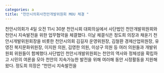 ```yaml
---
categories: a
title: "천안시의회사천안개발위원회 MOU 체결 "
---
```

천안시의회가 4일 오전 11시 30분 천안시회 대회의실에서 사단법인 천안개발위원회와 천안시 지속발전을 위한 업무협약을 체결했다. 이날 체결식은 정도희 의장과 채윤기 천안시개발위원회장을 비롯한 천안시의회 김길자 운영위원장, 김철환 경제산업위원장, 유영진 복지문화위원장, 이지원 의원, 김영한 의원, 이상구 의원 등 여러 의원들과 개발위원회 위원들이 함께했다.사단법인 천안시개발위원회는 천안의 역사와 정체성을 확립하고 시민의 여론을 모아 천안의 지속가능한 발전을 위해 여러해 동안 시정활동을 지원해 왔다. 정도희 의장은 “천안시 지속발전을